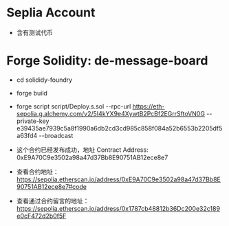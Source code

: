 # Seplia Account
- 含有测试代币

# Forge Solidity: de-message-board
- cd solididy-foundry
- forge build
- forge script script/Deploy.s.sol --rpc-url https://eth-sepolia.g.alchemy.com/v2/5I4kYX9e4XywtB2PcBf2EGrrSftoVN0G --private-key e39435ae7939c5a8f1990a6db2cd3cd985c858f084a52b6553b2205df5a63fd4 --broadcast

- 这个合约已经发布成功，地址 Contract Address: 0xE9A70C9e3502a98a47d37Bb8E90751AB12ece8e7

- 查看合约地址： https://sepolia.etherscan.io/address/0xE9A70C9e3502a98a47d37Bb8E90751AB12ece8e7#code

- 查看通过合约留言的地址：https://sepolia.etherscan.io/address/0x1787cb48812b36Dc200e32c189e0cF472d2b0f5F

 